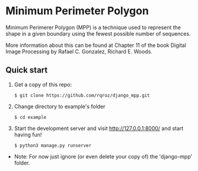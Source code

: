 # Minimum Perimeter Polygon

Minimum Perimerer Polygon (MPP) is a technique used to represent the shape in a given boundary using the fewest possible number of sequences.

More information about this can be found at Chapter 11 of the book Digital Image Processing by Rafael C. Gonzalez, Richard E. Woods.

Quick start
-----------
1. Get a copy of this repo:

    ```
    $ git clone https://github.com/rqroz/django_mpp.git
    ```

2. Change directory to example's folder

    ```
    $ cd example
    ```

2. Start the development server and visit http://127.0.0.1:8000/
   and start having fun!

   ```
   $ python3 manage.py runserver
   ```

- Note: For now just ignore (or even delete your copy of) the 'django-mpp' folder.
